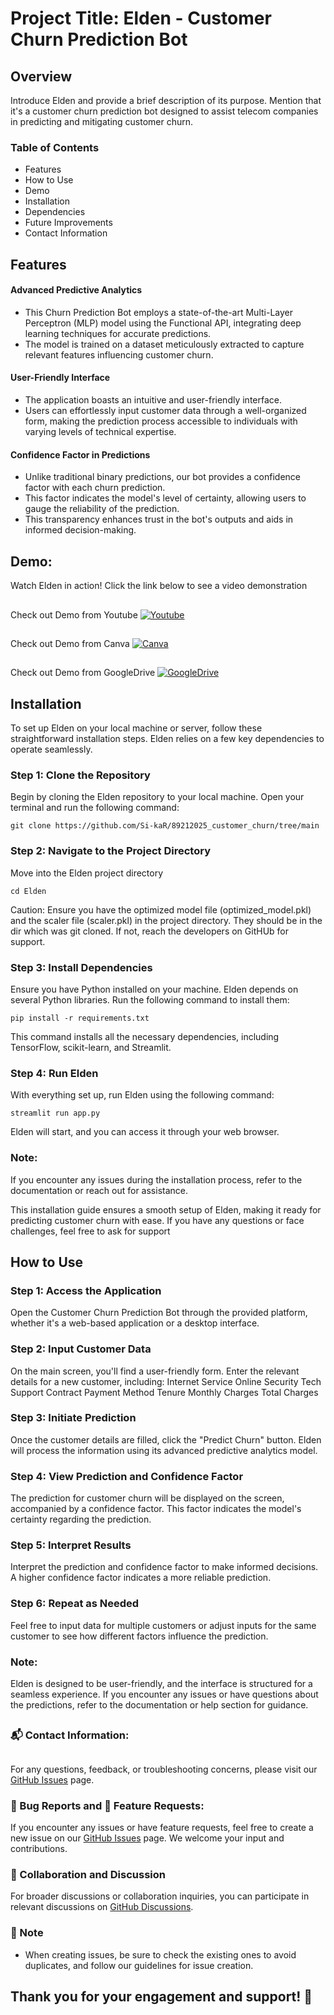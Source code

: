 # Project Title: Elden - Customer Churn Prediction Bot
## Overview

Introduce Elden and provide a brief description of its purpose. Mention that it's a customer churn prediction bot designed to assist telecom companies in predicting and mitigating customer churn.
### Table of Contents
* Features
* How to Use
* Demo
* Installation
* Dependencies
* Future Improvements
* Contact Information






## 
## Features

#### Advanced Predictive Analytics
* This Churn Prediction Bot employs a state-of-the-art Multi-Layer Perceptron (MLP) model using the Functional API, integrating deep learning techniques for accurate predictions. 
* The model is trained on a dataset meticulously extracted to capture relevant features influencing customer churn.

#### User-Friendly Interface
* The application boasts an intuitive and user-friendly interface. 
* Users can effortlessly input customer data through a well-organized form, making the prediction process accessible to individuals with varying levels of technical expertise.

#### Confidence Factor in Predictions
* Unlike traditional binary predictions, our bot provides a confidence factor with each churn prediction. 
* This factor indicates the model's level of certainty, allowing users to gauge the reliability of the prediction.
* This transparency enhances trust in the bot's outputs and aids in informed decision-making.




## 
## Demo:
Watch Elden in action! Click the link below to see a video demonstration
##
Check out Demo from Youtube
[![Youtube](https://example.com/thumbnail-image.jpg)](https://youtu.be/d3K9hznxBtk)
##
Check out Demo from Canva
[![Canva](https://example.com/thumbnail-image.jpg)](https://www.canva.com/design/DAF1aSpeps8/yBOREqNIvAc-KDeYGpia0w/watch?utm_content=DAF1aSpeps8&utm_campaign=designshare&utm_medium=link&utm_source=editor)
##
Check out Demo from GoogleDrive
[![GoogleDrive](https://example.com/thumbnail-image.jpg)](https://drive.google.com/file/d/1NS3X7VMKQENZNNi5JnciG8DWOMgyJ_zI/view?usp=drive_link)




##
## Installation
To set up Elden on your local machine or server, follow these straightforward installation steps. Elden relies on a few key dependencies to operate seamlessly.

### Step 1: Clone the Repository
Begin by cloning the Elden repository to your local machine. Open your terminal and run the following command:

    git clone https://github.com/Si-kaR/89212025_customer_churn/tree/main

### Step 2: Navigate to the Project Directory
Move into the Elden project directory

    cd Elden

Caution: Ensure you have the optimized model file (optimized_model.pkl) and the scaler file (scaler.pkl) in the project directory. They should be in the dir which was git cloned. If not, reach the developers on GitHUb for support.

### Step 3: Install Dependencies
Ensure you have Python installed on your machine. Elden depends on several Python libraries. Run the following command to install them:

    pip install -r requirements.txt
This command installs all the necessary dependencies, including TensorFlow, scikit-learn, and Streamlit.

### Step 4: Run Elden
With everything set up, run Elden using the following command:

    streamlit run app.py
Elden will start, and you can access it through your web browser.

### Note:
If you encounter any issues during the installation process, refer to the documentation or reach out for assistance.

This installation guide ensures a smooth setup of Elden, making it ready for predicting customer churn with ease. If you have any questions or face challenges, feel free to ask for support









## 
## How to Use

### Step 1: Access the Application

Open the Customer Churn Prediction Bot through the provided platform, whether it's a web-based application or a desktop interface.

### Step 2: Input Customer Data

On the main screen, you'll find a user-friendly form. Enter the relevant details for a new customer, including:
        Internet Service
        Online Security
        Tech Support
        Contract
        Payment Method
        Tenure
        Monthly Charges
        Total Charges

### Step 3: Initiate Prediction
Once the customer details are filled, click the "Predict Churn" button. Elden will process the information using its advanced predictive analytics model.

### Step 4: View Prediction and Confidence Factor
The prediction for customer churn will be displayed on the screen, accompanied by a confidence factor. This factor indicates the model's certainty regarding the prediction.

### Step 5: Interpret Results
Interpret the prediction and confidence factor to make informed decisions. A higher confidence factor indicates a more reliable prediction.

### Step 6: Repeat as Needed
Feel free to input data for multiple customers or adjust inputs for the same customer to see how different factors influence the prediction.

### Note:
Elden is designed to be user-friendly, and the interface is structured for a seamless experience. If you encounter any issues or have questions about the predictions, refer to the documentation or help section for guidance.










##
##
### 📬 Contact Information:
##

For any questions, feedback, or troubleshooting concerns, please visit our [GitHub Issues](<https://github.com/Si-kaR/89212025_customer_churn/issues>) page.

### 🐛 Bug Reports and 🚀 Feature Requests:
If you encounter any issues or have feature requests, feel free to create a new issue on our [GitHub Issues](<https://github.com/Si-kaR/89212025_customer_churn/issues>) page. We welcome your input and contributions.

### 💬 Collaboration and Discussion
For broader discussions or collaboration inquiries, you can participate in relevant discussions on [GitHub Discussions](<https://github.com/Si-kaR/89212025_customer_churn/projects>).

### 🚧 Note 
* When creating issues, be sure to check the existing ones to avoid duplicates, and follow our guidelines for issue creation.

## Thank you for your engagement and support! 👏
